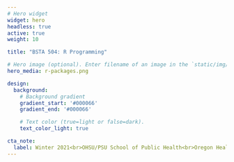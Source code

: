 ```yaml
---
# Hero widget
widget: hero
headless: true
active: true
weight: 10

title: "BSTA 504: R Programming"

# Hero image (optional). Enter filename of an image in the `static/img/` folder.
hero_media: r-packages.png

design:
  background:
    # Background gradient
    gradient_start: '#000066'
    gradient_end: '#000066'

    # Text color (true=light or false=dark).
    text_color_light: true

cta_note:
  label: Winter 2021<br>OHSU/PSU School of Public Health<br>Oregon Health & Science University
---
```

